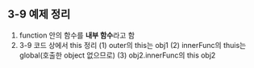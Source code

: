## 3-9 예제 정리


1. function 안의 함수를 **내부 함수**라고 함
2. 3-9 코드 상에서 this 정리
    (1) outer의 this는 obj1
    (2) innerFunc의 thuis는 global(호출한 object 없으므로)
    (3) obj2.innerFunc의 this obj2